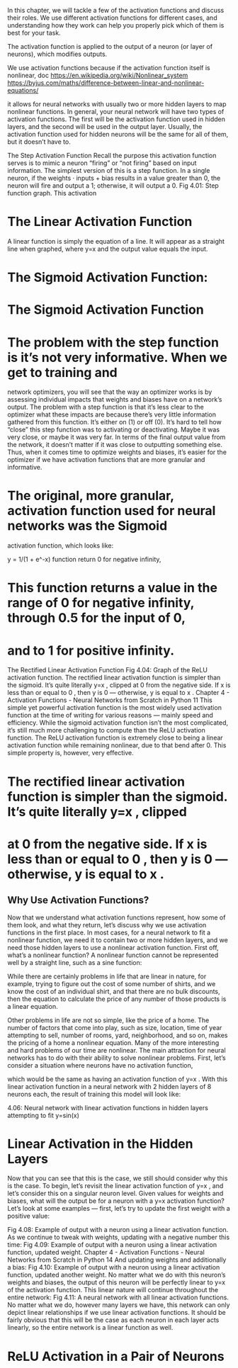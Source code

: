 In this chapter, we will tackle a few of the activation functions and discuss their roles. We use
different activation functions for different cases, and understanding how they work can help you
properly pick which of them is best for your task.

The activation function is applied to the output
of a neuron (or layer of neurons),
which modifies outputs.

We use activation functions because if
the activation function itself is nonlinear,
doc https://en.wikipedia.org/wiki/Nonlinear_system
https://byjus.com/maths/difference-between-linear-and-nonlinear-equations/

it allows for neural networks with usually two or more
hidden layers to map nonlinear functions.
In general, your neural network will have two types of activation functions.
The first will be the
activation function used in hidden layers,
and the second will be used in the output layer.
Usually,
the activation function used for hidden neurons will be the same for all of them, but it doesn’t
have to.

The Step Activation Function
Recall the purpose this activation function serves is to mimic a neuron “firing” or “not firing”
based on input information. The simplest version of this is a step function. In a single neuron, if
the weights · inputs + bias results in a value greater than 0, the neuron will fire and output a 1;
otherwise, it will output a 0.
Fig 4.01: Step function graph.
This activation

# The Linear Activation Function

A linear function is simply the equation of a line. It will appear as a straight line when graphed,
where y=x and the output value equals the input.

# The Sigmoid Activation Function:

# The Sigmoid Activation Function

# The problem with the step function is it’s not very informative. When we get to training and

network optimizers, you will see that the way an optimizer works is by assessing individual
impacts that weights and biases have on a network’s output. The problem with a step function is
that it’s less clear to the optimizer what these impacts are because there’s very little information
gathered from this function. It’s either on (1) or off (0). It’s hard to tell how “close” this step
function was to activating or deactivating. Maybe it was very close, or maybe it was very far. In
terms of the final output value from the network, it doesn’t matter if it was close to outputting
something else. Thus, when it comes time to optimize weights and biases, it’s easier for the
optimizer if we have activation functions that are more granular and informative.

# The original, more granular, activation function used for neural networks was the Sigmoid

activation function, which looks like:

y = 1/(1 + e^-x)
function return 0 for negative infinity,

# This function returns a value in the range of 0 for negative infinity, through 0.5 for the input of 0,

# and to 1 for positive infinity.

The Rectified Linear Activation Function
Fig 4.04: Graph of the ReLU activation function.
The rectified linear activation function is simpler than the sigmoid. It’s quite literally y=x , clipped
at 0 from the negative side. If x is less than or equal to 0 , then y is 0 — otherwise, y is equal to x .
Chapter 4 - Activation Functions - Neural Networks from Scratch in Python
11
This simple yet powerful activation function is the most widely used activation function at the
time of writing for various reasons — mainly speed and efficiency. While the sigmoid activation
function isn’t the most complicated, it’s still much more challenging to compute than the ReLU
activation function. The ReLU activation function is extremely close to being a linear activation
function while remaining nonlinear, due to that bend after 0. This simple property is, however,
very effective.

# The rectified linear activation function is simpler than the sigmoid. It’s quite literally y=x , clipped

# at 0 from the negative side. If x is less than or equal to 0 , then y is 0 — otherwise, y is equal to x .

## Why Use Activation Functions?

Now that we understand what activation functions represent, how some of them look, and what
they return, let’s discuss why we use activation functions in the first place. In most cases, for a
neural network to fit a nonlinear function, we need it to contain two or more hidden layers, and
we need those hidden layers to use a nonlinear activation function.
First off, what’s a nonlinear function? A nonlinear function cannot be represented well by a
straight line, such as a sine function:

While there are certainly problems in life that are linear in nature, for example, trying to figure
out the cost of some number of shirts, and we know the cost of an individual shirt, and that there
are no bulk discounts, then the equation to calculate the price of any number of those products is a
linear equation.

Other problems in life are not so simple, like the price of a home. The number of
factors that come into play,
such as size,
location,
time of year attempting to sell,
number of
rooms,
yard,
neighborhood,
and so on,
makes the pricing of a home a nonlinear equation.
Many of
the more interesting and hard problems of our time are nonlinear. The main attraction for neural
networks has to do with their ability to solve nonlinear problems. First, let’s consider a situation
where neurons have no activation function,

which would be the same as having an activation
function of y=x .
With this linear activation function in a neural network with 2 hidden layers of 8
neurons each, the result of training this model will look like:

4.06: Neural network with linear activation functions in hidden layers attempting to fit
y=sin(x)

# Linear Activation in the Hidden Layers

Now that you can see that this is the case, we still should consider why this is the case. To begin,
let’s revisit the linear activation function of y=x , and let’s consider this on a singular neuron level.
Given values for weights and biases, what will the output be for a neuron with a y=x activation
function? Let’s look at some examples — first, let’s try to update the first weight with a positive
value:

Fig 4.08: Example of output with a neuron using a linear activation function.
As we continue to tweak with weights, updating with a negative number this time:
Fig 4.09: Example of output with a neuron using a linear activation function, updated weight.
Chapter 4 - Activation Functions - Neural Networks from Scratch in Python
14
And updating weights and additionally a bias:
Fig 4.10: Example of output with a neuron using a linear activation function, updated another
weight.
No matter what we do with this neuron’s weights and biases, the output of this neuron will be
perfectly linear to y=x of the activation function. This linear nature will continue throughout the
entire network:
Fig 4.11: A neural network with all linear activation functions.
No matter what we do, however many layers we have, this network can only depict linear
relationships if we use linear activation functions. It should be fairly obvious that this will be the
case as each neuron in each layer acts linearly, so the entire network is a linear function as well.

# ReLU Activation in a Pair of Neurons
